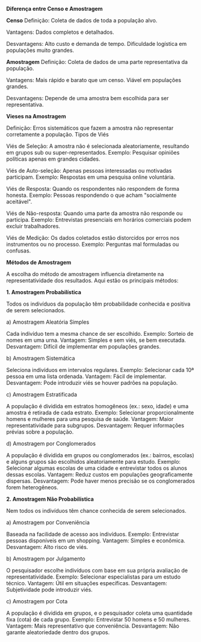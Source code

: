 **Diferença entre Censo e Amostragem**

**Censo**
Definição: Coleta de dados de toda a população alvo.

Vantagens:
Dados completos e detalhados.

Desvantagens:
Alto custo e demanda de tempo.
Dificuldade logística em populações muito grandes.

**Amostragem**
Definição: Coleta de dados de uma parte representativa da população.

Vantagens:
Mais rápido e barato que um censo.
Viável em populações grandes.

Desvantagens:
Depende de uma amostra bem escolhida para ser representativa.

**Vieses na Amostragem**

Definição: Erros sistemáticos que fazem a amostra não representar corretamente a população.
Tipos de Viés

Viés de Seleção:
A amostra não é selecionada aleatoriamente, resultando em grupos sub ou super-representados.
Exemplo: Pesquisar opiniões políticas apenas em grandes cidades.

Viés de Auto-seleção:
Apenas pessoas interessadas ou motivadas participam.
Exemplo: Respostas em uma pesquisa online voluntária.

Viés de Resposta:
Quando os respondentes não respondem de forma honesta.
Exemplo: Pessoas respondendo o que acham "socialmente aceitável".

Viés de Não-resposta:
Quando uma parte da amostra não responde ou participa.
Exemplo: Entrevistas presenciais em horários comerciais podem excluir trabalhadores.

Viés de Medição:
Os dados coletados estão distorcidos por erros nos instrumentos ou no processo.
Exemplo: Perguntas mal formuladas ou confusas.

**Métodos de Amostragem**

A escolha do método de amostragem influencia diretamente na representatividade dos resultados. Aqui estão os principais métodos:

**1. Amostragem Probabilística**

Todos os indivíduos da população têm probabilidade conhecida e positiva de serem selecionados.

a) Amostragem Aleatória Simples

Cada indivíduo tem a mesma chance de ser escolhido.
Exemplo: Sorteio de nomes em uma urna.
Vantagem: Simples e sem viés, se bem executada.
Desvantagem: Difícil de implementar em populações grandes.

b) Amostragem Sistemática

Seleciona indivíduos em intervalos regulares.
Exemplo: Selecionar cada 10ª pessoa em uma lista ordenada.
Vantagem: Fácil de implementar.
Desvantagem: Pode introduzir viés se houver padrões na população.

c) Amostragem Estratificada

A população é dividida em estratos homogêneos (ex.: sexo, idade) e uma amostra é retirada de cada estrato.
Exemplo: Selecionar proporcionalmente homens e mulheres para uma pesquisa de saúde.
Vantagem: Maior representatividade para subgrupos.
Desvantagem: Requer informações prévias sobre a população.

d) Amostragem por Conglomerados

A população é dividida em grupos ou conglomerados (ex.: bairros, escolas) e alguns grupos são escolhidos aleatoriamente para estudo.
Exemplo: Selecionar algumas escolas de uma cidade e entrevistar todos os alunos dessas escolas.
Vantagem: Reduz custos em populações geograficamente dispersas.
Desvantagem: Pode haver menos precisão se os conglomerados forem heterogêneos.

**2. Amostragem Não Probabilística**

Nem todos os indivíduos têm chance conhecida de serem selecionados.

a) Amostragem por Conveniência

Baseada na facilidade de acesso aos indivíduos.
Exemplo: Entrevistar pessoas disponíveis em um shopping.
Vantagem: Simples e econômica.
Desvantagem: Alto risco de viés.

b) Amostragem por Julgamento

O pesquisador escolhe indivíduos com base em sua própria avaliação de representatividade.
Exemplo: Selecionar especialistas para um estudo técnico.
Vantagem: Útil em situações específicas.
Desvantagem: Subjetividade pode introduzir viés.

c) Amostragem por Cota

A população é dividida em grupos, e o pesquisador coleta uma quantidade fixa (cota) de cada grupo.
Exemplo: Entrevistar 50 homens e 50 mulheres.
Vantagem: Mais representativo que conveniência.
Desvantagem: Não garante aleatoriedade dentro dos grupos.
